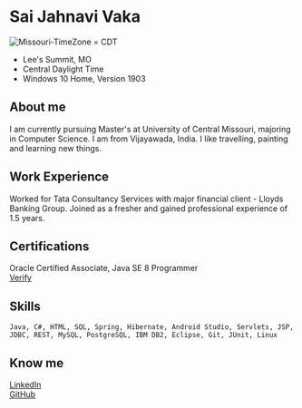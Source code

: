 # Sai Jahnavi Vaka

![Missouri-TimeZone = CDT](https://www.dogtownpizza.com/wp-content/uploads/2019/08/st-louis-downtown-skyline.jpg)

* Lee's Summit, MO    
* Central Daylight Time    
* Windows 10 Home, Version 1903      

## About me

I am currently pursuing Master's at University of Central Missouri, majoring in Computer Science. I am from Vijayawada, India. I like travelling, painting and learning new things.

## Work Experience

Worked for Tata Consultancy Services with major financial client - Lloyds Banking Group. Joined as a fresher and gained professional experience of 1.5 years.

## Certifications

Oracle Certified Associate, Java SE 8 Programmer  
[Verify](https://www.youracclaim.com/badges/b2182eae-fd9f-46ac-b492-d0d96f272b7c/linked_in_profile)


## Skills
```
Java, C#, HTML, SQL, Spring, Hibernate, Android Studio, Servlets, JSP, JDBC, REST, MySQL, PostgreSQL, IBM DB2, Eclipse, Git, JUnit, Linux
```
## Know me

[LinkedIn](http://www.linkedin.com/in/saivaka)  
[GitHub](https://github.com/SAI-JAHNAVI)